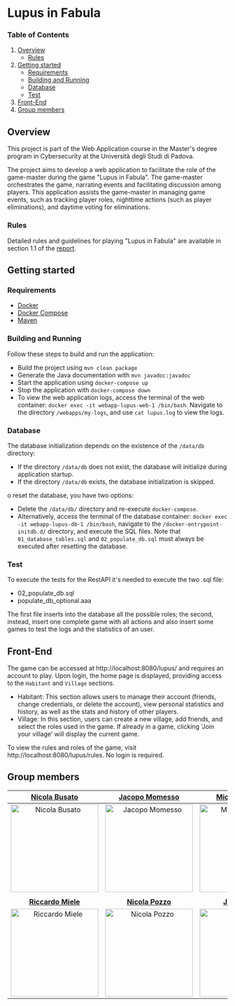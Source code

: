 # Lupus in Fabula

### Table of Contents

  <ol>
    <li>
      <a href="#overview">Overview</a>
      <ul>
        <li><a href="#rules">Rules</a></li>
      </ul>
    </li>
    <li>
      <a href="#getting-started">Getting started</a>
      <ul>
        <li><a href="#requirements">Requirements</a></li>
        <li><a href="#building-and-running">Building and Running</a></li>
        <li><a href="#database">Database</a></li>
        <li><a href="#test">Test</a></li>
      </ul>
    </li>
    <li><a href="#frontend">Front-End</a></li>
	<li><a href="#group-members">Group members</a></li>
  </ol>

## Overview

This project is part of the Web Application course in the Master's degree program in Cybersecurity at the Università degli Studi di Padova.

The project aims to develop a web application to facilitate the role of the game-master during the game "Lupus in
Fabula". The game-master orchestrates the game, narrating events and facilitating discussion among players. This
application assists the game-master in managing game events, such as tracking player roles, nighttime actions (such as
player eliminations), and daytime voting for eliminations.

### Rules

Detailed rules and guidelines for playing "Lupus in Fabula" are available in section 1.1 of
the [report](hw1/WebApplication_HW1_LIFGroup.pdf).

## Getting started

### Requirements

- [Docker](https://www.docker.com/)
- [Docker Compose](https://docs.docker.com/compose/)
- [Maven](https://maven.apache.org/)

### Building and Running

Follow these steps to build and run the application:

- Build the project using `mvn clean package`
- Generate the Java documentation with `mvn javadoc:javadoc`
- Start the application using `docker-compose up`
- Stop the application with `docker-compose down`
- To view the web application logs, access the terminal of the web
  container: `docker exec -it webapp-lupus-web-1 /bin/bash`. Navigate to the directory
  `/webapps/my-logs`, and use `cat lupus.log` to view the logs.

### Database

The database initialization depends on the existence of the `/data/db` directory:

- If the directory `/data/db` does not exist, the database will initialize during application startup.
- If the directory `/data/db` exists, the database initialization is skipped.

o reset the database, you have two options:

- Delete the `/data/db/` directory and re-execute `docker-compose`.
- Alternatively, access the terminal of the database container: `docker exec -it webapp-lupus-db-1 /bin/bash`, navigate to
  the `/docker-entrypoint-initdb.d/` directory, and execute the SQL files. Note that `01_database_tables.sql` and `02_populate_db.sql` must
  always be executed after resetting the database.

### Test

To execute the tests for the RestAPI it's needed to execute the two .sql file:
- 02_populate_db.sql
- populate_db_optional.aaa

The first file inserts into the database all the possible roles; the second, instead, insert one complete game with all actions and also insert some games to test the logs and the statistics of an user.

## Front-End

The game can be accessed at http://localhost:8080/lupus/ and requires an account to play. Upon login, the home page is displayed, providing access to the `Habitant` and `Village` sections.
- Habitant: This section allows users to manage their account (friends, change credentials, or delete the account), view personal statistics and history, as well as the stats and history of other players.
- Village: In this section, users can create a new village, add friends, and select the roles used in the game. If already in a game, clicking 'Join your village' will display the current game.

To view the rules and roles of the game, visit http://localhost:8080/lupus/rules. No login is required.

## Group members

| **[Nicola Busato](https://github.com/Nicola-01)**| **[Jacopo Momesso](https://github.com/JapoMomi1)** | **[Michele Gusella](https://github.com/Polterino)** |
| :---: |:---:|:---:|
| <a href="https://github.com/Nicola-01"><img src="https://avatars1.githubusercontent.com/u/96294696?s=200&v=4" alt="Nicola Busato" width="200"/></a> | <a href="https://github.com/JapoMomi1"><img src="https://avatars1.githubusercontent.com/u/127385689?s=200&v=4" alt="Jacopo Momesso" width="200"/></a> | <a href="https://github.com/Polterino"><img src="https://avatars.githubusercontent.com/u/56081741?s=200&v=4" alt="Michele Gusella" width="200"/></a> |
|  | | |
| **[Riccardo Miele](https://github.com/rickm01)** | **[Nicola Pozzo](https://github.com/NicolaPozzo)** | **[Jacopo Cini](https://github.com/jack00024060)** |
| <a href="https://github.com/rickm01"><img src="https://avatars.githubusercontent.com/u/96297774?s=200&v=4" alt="Riccardo Miele" width="200"/></a> | <a href="https://github.com/NicolaPozzo"><img src="https://avatars.githubusercontent.com/u/166592185?s=200&v=4" alt="Nicola Pozzo" width="200"/></a> | <a href="https://github.com/jack00024060"><img src="https://avatars.githubusercontent.com/u/73614712?s=200&v=4" alt="Jacopo Cini" width="200"/></a> |
